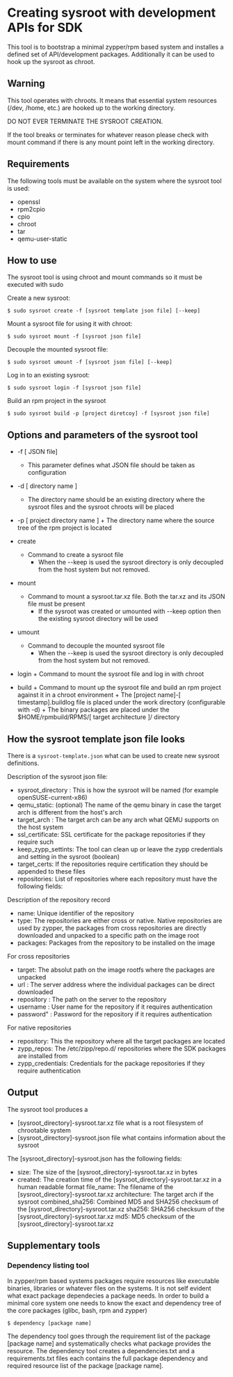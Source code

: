 # Creating sysroot with development APIs for SDK

This tool is to bootstrap a  minimal zypper/rpm based system and installes a defined set of API/development packages.
Additionally it can be used to hook up the sysroot as chroot.

## Warning

This tool operates with chroots. It means that essential system resources (/dev, /home, etc.) are hooked up to the working directory.

DO NOT EVER TERMINATE THE SYSROOT CREATION.

If the tool breaks or terminates for whatever reason please check with mount command if there is any mount point left in the working directory.

## Requirements

The following tools must be available on the system where the sysroot tool is used:

* openssl
* rpm2cpio
* cpio
* chroot
* tar
* qemu-user-static

## How to use

The sysroot tool is using chroot and mount commands so it must be executed with sudo

Create a new sysroot:
```
$ sudo sysroot create -f [sysroot template json file] [--keep]
```
Mount a sysroot file for using it with chroot:
```
$ sudo sysroot mount -f [sysroot json file]
```
Decouple the mounted sysroot file:
```
$ sudo sysroot umount -f [sysroot json file] [--keep]
```
Log in to an existing sysroot:
```
$ sudo sysroot login -f [sysroot json file]
```
Build an rpm project in the sysroot
```
$ sudo sysroot build -p [project diretcoy] -f [sysroot json file] 
```

## Options and parameters of the sysroot tool

* -f [ JSON file]
	+ This parameter defines what JSON file should be taken as configuration
* -d [ directory name ]
	+ The directory name should be an existing directory where the sysroot files and the sysroot chroots will be placed  
* -p [ project directory name ]
        + The directory name where the source tree of the rpm project is located

* create
	+ Command to create a sysroot file
        + When the --keep is used the sysroot directory is only decoupled from the host system but not removed.
* mount
	+ Command to mount a sysroot.tar.xz file. Both the tar.xz and its JSON file must be present
        + If the sysroot was created or umounted with --keep option then the existing sysroot directory will be used
* umount
	+ Command to decouple the mounted sysroot file
        + When the --keep is used the sysroot directory is only decoupled from the host system but not removed.
* login
        + Command to mount the sysroot file and log in with chroot
* build
        + Command to mount up the sysroot file and build an rpm project against it in a chroot environment
        + The [project name]-[ timestamp].buildlog file is placed under the work directory (configurable with -d)
        + The binary packages are placed under the $HOME/rpmbuild/RPMS/[ target architecture ]/ directory

## How the sysroot template json file looks

There is a `sysroot-template.json` what can be used to create new sysroot definitions.

Description of the sysroot json file:

* sysroot_directory : This is how the sysroot will be named (for example openSUSE-current-x86)
* qemu_static: (optional) The name of the qemu binary in case the target arch is different from the host's arch
* target_arch : The target arch can be any arch what QEMU supports on the host system
* ssl_certificate: SSL certificate for the package repositories if they require such
* keep_zypp_settints: The tool can clean up or leave the zypp credentials and setting in the sysroot (boolean)
* target_certs: If the repositories require certification they should be appended to these files
* repositories: List of repositories where each repository must have the following fields:

Description of the repository record

* name: Unique identifier of the repository 
* type: The repositories are either cross or native. Native repositories are used by zypper, the packages from cross repositories are directly downloaded and unpacked to a specific path on the image root
* packages: Packages from the repository to be installed on the image

For cross repositories
* target: The absolut path on the image rootfs where the packages are unpacked
* url : The server address where the individual packages can be direct downloaded
* repository : The path on the server to the repository
* username : User name for the repository if it requires authentication
* password" : Password for the repository if it requires authentication

For native repositories
* repository: This the repository where all the target packages are located
* zypp_repos: The /etc/zipp/repo.d/ repositories where the SDK packages are installed from
* zypp_credentials: Credentials for the package repositories if they require authentication

## Output

The sysroot tool produces a 
* [sysroot_directory]-sysroot.tar.xz file what is a root filesystem of chrootable system
* [sysroot_directory]-sysroot.json file what contains information about the sysroot

The [sysroot_directory]-sysroot.json has the following fields:
* size: The size of the [sysroot_directory]-sysroot.tar.xz  in bytes
* created: The creation time of the [sysroot_directory]-sysroot.tar.xz in a human readable format 
file_name: The filename of the  [sysroot_directory]-sysroot.tar.xz
architecture:  The target arch if the sysroot 
combined_sha256: Combined MD5 and SHA256 checksum of the [sysroot_directory]-sysroot.tar.xz
sha256: SHA256 checksum of the [sysroot_directory]-sysroot.tar.xz
md5: MD5 checksum of the [sysroot_directory]-sysroot.tar.xz

## Supplementary tools

### Dependency listing tool

In  zypper/rpm based systems packages require resources like executable binaries, libraries or whatever files on the systems. It is not self evident what exact package dependecies a package needs.
In order to build a minimal core system one needs to know the exact and dependency tree of the core packages (glibc, bash, rpm and zypper)

```
$ dependency [package name]
```

The dependency tool goes through the requirement list of the package [package name] and systematically checks what package provides the resource. The dependency tool creates a dependencies.txt and a requirements.txt files each contains the full package dependency and required resource list of the package [package name].

